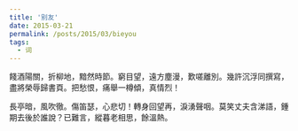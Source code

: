 ```yaml
---
title: '别友'
date: 2015-03-21
permalink: /posts/2015/03/bieyou 
tags:
  - 词
---
```


餞酒陽關，折柳地，黯然時節。窮目望，遠方塵漫，歎嗟離別。幾許沉浮同撰寫，盡將榮辱歸書頁。把愁恨，痛舉一樽傾，真情烈！

長亭暗，風吹徹。傷笛瑟，心悲切！轉身回望再，淚湧聲咽。莫笑丈夫含涕語，鍾期去後於誰說？已難言，縱暮老相思，餘溫熱。



 